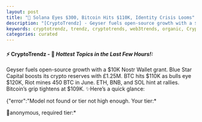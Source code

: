 ```yaml
---
layout: post
title: "🌌 Solana Eyes $300, Bitcoin Hits $110K, Identity Crisis Looms"
description: "[CryptoTrendz] - Geyser fuels open-source growth with a $10K Nostr Wallet grant. Blue Star Capital boosts its crypto reserves with £1.25M. BTC hits $110K as bulls eye $120K, Riot mines 450 BTC in June. ETH, BNB, and SOL hint at rallies. Bitcoin’s grip tightens at $109K."
keywords: cryptotrendz, trendz, cryptotrends, web3trends, organic, Crypto, Miner, Bitcoin, SOL, digital, Ethereum, Analyst, XRP, Singapore, ETH
categories: curated
---
```


#### ⚡ CryptoTrendz - 📌 *Hottest Topics in the Last Few Hours!:*

Geyser fuels open-source growth with a $10K Nostr Wallet grant. Blue Star Capital boosts its crypto reserves with £1.25M. BTC hits $110K as bulls eye $120K, Riot mines 450 BTC in June. ETH, BNB, and SOL hint at rallies. Bitcoin’s grip tightens at $109K. ✨Here’s a quick glance:


{"error":"Model not found or tier not high enough. Your tier:*  

🔹anonymous, required tier:*  


